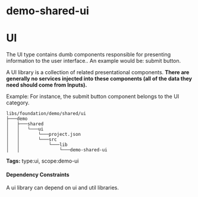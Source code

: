 # demo-shared-ui

# UI

The UI type contains dumb components responsible for presenting information to the user interface.. An example would be: submit button.

A UI library is a collection of related presentational components. **There are generally no services injected into these components (all of the data they need should come from Inputs).**

Example: For instance, the submit button component belongs to the UI category.

```
libs/foundation/demo/shared/ui
├───demo
│   ├───shared
│   │   └───ui
│   │       └───project.json
│   │       └───src
│   │           └───lib
│   │               └───demo-shared-ui
```

**Tags:** type:ui, scope:demo-ui

#### Dependency Constraints

A ui library can depend on ui and util libraries.
